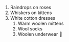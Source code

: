 1. Raindrops on roses
2. Whiskers on kittens
3. White cotton dresses
	1. Warm woolen mittens
	2. Wool socks
	3. Woolen underwear 🦄 
